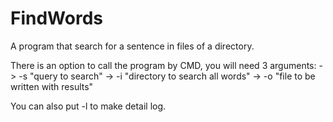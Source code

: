 # FindWords
A program that search for a sentence in files of a directory.

There is an option to call the program by CMD, you will need 3 arguments:
-> -s "query to search"
-> -i "directory to search all words"
-> -o "file to be written with results"

You can also put -l to make detail log.
